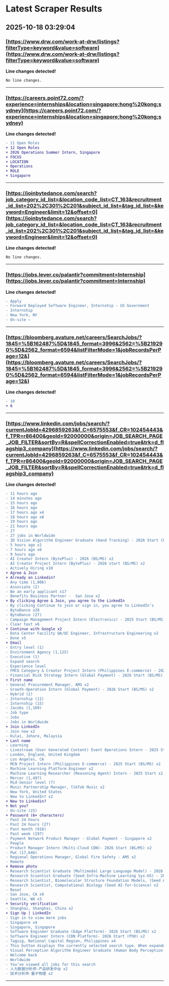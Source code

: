 # Latest Scraper Results

## 2025-10-18 03:29:04

### [https://www.drw.com/work-at-drw/listings?filterType=keyword&value=software](https://www.drw.com/work-at-drw/listings?filterType=keyword&value=software)

**Line changes detected!**

```diff
No line changes.
```

---
### [https://careers.point72.com/?experience=internships&location=singapore;hong%20kong;sydney](https://careers.point72.com/?experience=internships&location=singapore;hong%20kong;sydney)

**Line changes detected!**

```diff
- 11 Open Roles
+ 12 Open Roles
+ 2026 Operations Summer Intern, Singapore
+ FOCUS
+ LOCATION
+ Operations
+ ROLE
+ Singapore
```

---
### [https://joinbytedance.com/search?job_category_id_list=&location_code_list=CT_163&recruitment_id_list=202%2C301%2C201&subject_id_list=&tag_id_list=&keyword=Engineer&limit=12&offset=0](https://joinbytedance.com/search?job_category_id_list=&location_code_list=CT_163&recruitment_id_list=202%2C301%2C201&subject_id_list=&tag_id_list=&keyword=Engineer&limit=12&offset=0)

**Line changes detected!**

```diff
No line changes.
```

---
### [https://jobs.lever.co/palantir?commitment=Internship](https://jobs.lever.co/palantir?commitment=Internship)

**Line changes detected!**

```diff
- Apply
- Forward Deployed Software Engineer, Internship - US Government
- Internship
- New York, NY
- On-site —
```

---
### [https://bloomberg.avature.net/careers/SearchJobs/?1845=%5B162487%5D&1845_format=3996&2562=%5B219290%5D&2562_format=6594&listFilterMode=1&jobRecordsPerPage=12&](https://bloomberg.avature.net/careers/SearchJobs/?1845=%5B162487%5D&1845_format=3996&2562=%5B219290%5D&2562_format=6594&listFilterMode=1&jobRecordsPerPage=12&)

**Line changes detected!**

```diff
- 10
+ 6
```

---
### [https://www.linkedin.com/jobs/search/?currentJobId=4296859263&f_C=6575553&f_CR=102454443&f_TPR=r86400&geoId=92000000&origin=JOB_SEARCH_PAGE_JOB_FILTER&sortBy=R&spellCorrectionEnabled=true&trk=d_flagship3_company](https://www.linkedin.com/jobs/search/?currentJobId=4296859263&f_C=6575553&f_CR=102454443&f_TPR=r86400&geoId=92000000&origin=JOB_SEARCH_PAGE_JOB_FILTER&sortBy=R&spellCorrectionEnabled=true&trk=d_flagship3_company)

**Line changes detected!**

```diff
- 11 hours ago
- 14 minutes ago
- 15 hours ago
- 16 hours ago
- 17 hours ago x4
- 18 hours ago x8
- 19 hours ago
- 21 hours ago
- 27
- 27 jobs in Worldwide
- 3D Vision Algorithm Engineer Graduate (Hand Tracking) - 2026 Start (PHD) x2
- 5 hours ago x2
- 7 hours ago x6
- 9 hours ago
- AI Creator Intern (BytePlus) - 2026 (BS/MS) x2
- AI Creator Project Intern (BytePlus) - 2026 start (BS/MS) x2
- Actively Hiring x10
+ Agree & Join
+ Already on Linkedin?
- Any time (1,006)
- Associate (2)
- Be an early applicant x17
- Benefits Business Partner -  San Jose x2
+ By clicking Agree & Join, you agree to the LinkedIn
- By clicking Continue to join or sign in, you agree to LinkedIn’s
- ByteDance x28
- ByteDance (27)
- Campaign Management Project Intern (Electronics) - 2025 Start (BS/MS) x2
- Clear text x6
+ Continue with Google x2
- Data Center Facility QA/QC Engineer, Infrastructure Engineering x2
- Done x5
+ Email
- Entry level (1)
- Environment Agency (1,125)
- Executive (1)
- Expand search
- Experience level
- FMCG Category & Creator Project Intern (Philippines E-commerce) - 2025 Start (BS/MS) x2
- Financial Risk Strategy Intern (Global Payment) - 2026 Start (BS/MS) x2
+ First name
- General Procurement Manager, AMS x2
- Growth-Operation Intern (Global Payment) - 2026 Start (BS/MS) x2
- Hybrid (2)
- Internship (11)
- Internship (15)
- Jacobs (1,109)
- Job type
- Jobs
- Jobs in Worldwide
+ Join LinkedIn
- Join now x2
- Kulai, Johore, Malaysia
+ Last name
- Learning
- Livestream (User Generated Content) Event Operations Intern - 2025 Start x2
- London, England, United Kingdom
- Los Angeles, CA
- MCN Project Intern (Philippines E-commerce) - 2025 Start (BS/MS) x2
- Machine Learning Platform Engineer x2
- Machine Learning Researcher (Reasoning Agent) Intern - 2025 Start x2
- Mercor (1,497)
- Mid-Senior level (7)
- Music Partnership Manager, TikTok Music x2
- New York, United States
- New to LinkedIn? x2
+ New to Linkedin?
+ Not you?
- On-site (25)
+ Password (6+ characters)
- Past 24 hours
- Past 24 hours (27)
- Past month (918)
- Past week (197)
- Payment Network Product Manager - Global Payment - Singapore x2
- People
- Product Manager Intern (Multi-Cloud CDN)- 2026 Start (BS/MS) x2
- PwC (17,646)
- Regional Operations Manager, Global Fire Safety - AMS x2
- Remote
+ Remove photo
- Research Scientist Graduate (Multimodal Large Language Model) - 2026 Start (PHD) x2
- Research Scientist Graduate (Seed-Infra-Machine Learning Sys-US) - 2026 Start (PhD) x2
- Research Scientist, Biomolecular Structure Foundation Models, (Seed AI-for-Science) - 2026 Start (PhD) x2
- Research Scientist, Computational Biology (Seed AI-for-Science) x2
- Reset
- San Jose, CA x9
- Seattle, WA x3
+ Security verification
- Shanghai, Shanghai, China x2
+ Sign Up | LinkedIn
- Sign in to view more jobs
- Singapore x4
- Singapore, Singapore
- Software Engineer Graduate (Edge Platform)- 2026 Start (BS/MS) x2
- Software Engineer Intern (CDN Platform)- 2026 Start (PhD) x2
- Taguig, National Capital Region, Philippines x4
- This button displays the currently selected search type. When expanded it provides a list of search options that will switch the search inputs to match the current selection.
- Visual Perception Algorithm Engineer Graduate (Human Body Perception Direction) - 2026 Start (PHD) x2
- Welcome back
- Worldwide
- You've viewed all jobs for this search
- 人力数据分析师-产品研发中台 x2
- 技术分析师-量子物理 x2
```

---
